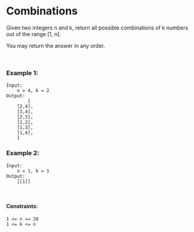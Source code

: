# Combinations

Given two integers n and k, return all possible combinations of k numbers out of the range [1, n].

You may return the answer in any order.

&nbsp;

### Example 1:
```
Input: 
    n = 4, k = 2
Output:
        [
    [2,4],
    [3,4],
    [2,3],
    [1,2],
    [1,3],
    [1,4],
    ]
```

### Example 2:
```
Input: 
    n = 1, k = 1
Output:
    [[1]]
```

&nbsp;

#### Constraints:
```
1 <= n <= 20
1 <= k <= n
```